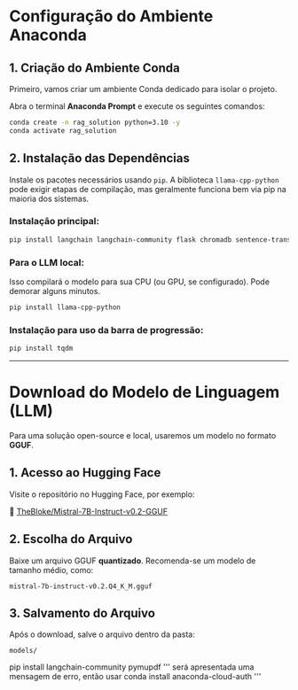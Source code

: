 # Configuração do Ambiente Anaconda

## 1. Criação do Ambiente Conda

Primeiro, vamos criar um ambiente Conda dedicado para isolar o projeto.

Abra o terminal **Anaconda Prompt** e execute os seguintes comandos:

```bash
conda create -n rag_solution python=3.10 -y
conda activate rag_solution
```

## 2. Instalação das Dependências

Instale os pacotes necessários usando `pip`. A biblioteca `llama-cpp-python` pode exigir etapas de compilação, mas geralmente funciona bem via pip na maioria dos sistemas.

### Instalação principal:

```bash
pip install langchain langchain-community flask chromadb sentence-transformers pypdf
```

### Para o LLM local:

Isso compilará o modelo para sua CPU (ou GPU, se configurado). Pode demorar alguns minutos.

```bash
pip install llama-cpp-python
```

### Instalação para uso da barra de progressão:

```bash
pip install tqdm
```

---

# Download do Modelo de Linguagem (LLM)

Para uma solução open-source e local, usaremos um modelo no formato **GGUF**.

## 1. Acesso ao Hugging Face

Visite o repositório no Hugging Face, por exemplo:

🔗 [TheBloke/Mistral-7B-Instruct-v0.2-GGUF](https://huggingface.co/TheBloke/Mistral-7B-Instruct-v0.2-GGUF)

## 2. Escolha do Arquivo

Baixe um arquivo GGUF **quantizado**. Recomenda-se um modelo de tamanho médio, como:

```
mistral-7b-instruct-v0.2.Q4_K_M.gguf
```

## 3. Salvamento do Arquivo

Após o download, salve o arquivo dentro da pasta:

```
models/
```

pip install langchain-community pymupdf
'''
será apresentada uma mensagem de erro, então usar conda install anaconda-cloud-auth
'''